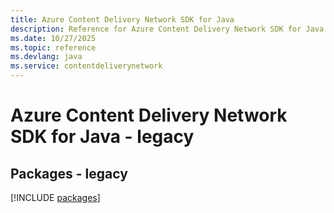 ```yaml
---
title: Azure Content Delivery Network SDK for Java
description: Reference for Azure Content Delivery Network SDK for Java
ms.date: 10/27/2025
ms.topic: reference
ms.devlang: java
ms.service: contentdeliverynetwork
---
```

# Azure Content Delivery Network SDK for Java - legacy
## Packages - legacy
[!INCLUDE [packages](content-delivery-network-index.md)]